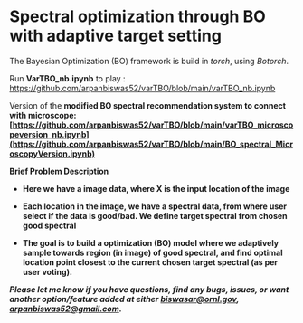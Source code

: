 # Spectral optimization through BO with adaptive target setting


The Bayesian Optimization (BO) framework is build in $torch$, using $Botorch$.

Run <b>VarTBO_nb.ipynb</b> to play : https://github.com/arpanbiswas52/varTBO/blob/main/varTBO_nb.ipynb 

Version of the <b>modified BO spectral recommendation system to connect with microscope<b>: [https://github.com/arpanbiswas52/varTBO/blob/main/varTBO_microscopeversion_nb.ipynb](https://github.com/arpanbiswas52/varTBO/blob/main/BO_spectral_MicroscopyVersion.ipynb)


Brief Problem Description

- Here we have a image data, where X is the input location of the image

- Each location in the image, we have a spectral data, from where user select if the data is good/bad. We define target spectral from chosen good spectral

- The goal is to build a optimization (BO) model where we adaptively sample towards region (in image) of good spectral, and find optimal location point closest to the current chosen target spectral (as per user voting).

<i> Please let me know if you have questions, find any bugs, issues, or want another option/feature added at either biswasar@ornl.gov, arpanbiswas52@gmail.com.


